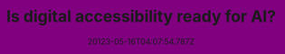 ---
backgroundcolor: purple
title: Is digital accessibility ready for AI?
date: 20123-05-16T04:07:54.787Z
description: Test - Let’s discuss what needs to be considered and implemented for a
  successful global-ready launch.
urllink: google.com
weight: 1
preview_desc: Test - Let’s discuss what needs to be considered and implemented for a
  successful global-ready launch. 
tags:
  - ux
  - accessibility
---